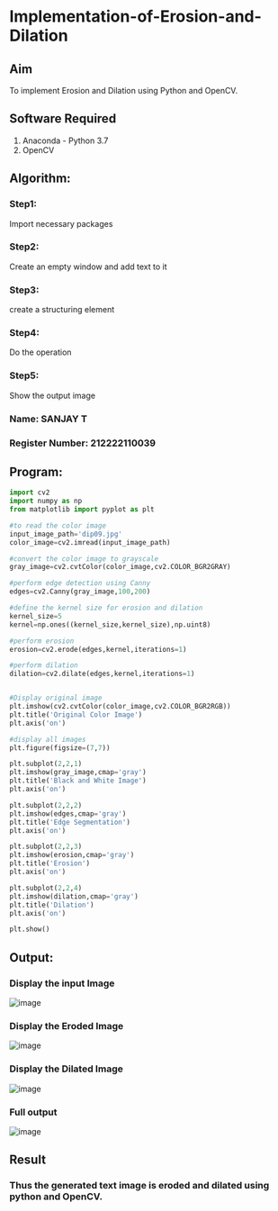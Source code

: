 
# Implementation-of-Erosion-and-Dilation

## Aim

To implement Erosion and Dilation using Python and OpenCV.

## Software Required
1. Anaconda - Python 3.7
2. OpenCV

   
## Algorithm:

### Step1:

Import necessary packages

### Step2:

Create an empty window and add text to it

### Step3:

create a structuring element

### Step4:

Do the operation

### Step5:

Show the output image

### Name: SANJAY T
### Register Number: 212222110039
 
## Program:

``` Python
import cv2
import numpy as np
from matplotlib import pyplot as plt
```

```py
#to read the color image
input_image_path='dip09.jpg'
color_image=cv2.imread(input_image_path)
```
```py
#convert the color image to grayscale
gray_image=cv2.cvtColor(color_image,cv2.COLOR_BGR2GRAY)
```
```py
#perform edge detection using Canny
edges=cv2.Canny(gray_image,100,200)
```
```py
#define the kernel size for erosion and dilation
kernel_size=5
kernel=np.ones((kernel_size,kernel_size),np.uint8)
```
```py
#perform erosion
erosion=cv2.erode(edges,kernel,iterations=1)

#perform dilation
dilation=cv2.dilate(edges,kernel,iterations=1)
```
```py

#Display original image
plt.imshow(cv2.cvtColor(color_image,cv2.COLOR_BGR2RGB))
plt.title('Original Color Image')
plt.axis('on')
```
```py
#display all images
plt.figure(figsize=(7,7))

plt.subplot(2,2,1)
plt.imshow(gray_image,cmap='gray')
plt.title('Black and White Image')
plt.axis('on')

plt.subplot(2,2,2)
plt.imshow(edges,cmap='gray')
plt.title('Edge Segmentation')
plt.axis('on')

plt.subplot(2,2,3)
plt.imshow(erosion,cmap='gray')
plt.title('Erosion')
plt.axis('on')

plt.subplot(2,2,4)
plt.imshow(dilation,cmap='gray')
plt.title('Dilation')
plt.axis('on')

plt.show()
```
## Output:

### Display the input Image

![image](https://github.com/sanjaythiyagarajan/erosion-dilation/assets/119409242/c7265b01-e014-48ad-997b-3f5ec4eb92d9)


### Display the Eroded Image

![image](https://github.com/sanjaythiyagarajan/erosion-dilation/assets/119409242/84eebf5a-7eb8-48d1-a2ce-952dc206cb49)


### Display the Dilated Image

![image](https://github.com/sanjaythiyagarajan/erosion-dilation/assets/119409242/46cdb16b-f5a2-41f0-85f8-ae5744d8bebe)


### Full output

![image](https://github.com/sanjaythiyagarajan/erosion-dilation/assets/119409242/04f25ffe-f0cd-4f0f-aa92-0faaf18a2b4c)



## Result

### Thus the generated text image is eroded and dilated using python and OpenCV.
